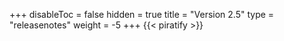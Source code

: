 +++
disableToc = false
hidden = true
title = "Version 2.5"
type = "releasenotes"
weight = -5
+++
{{< piratify >}}

